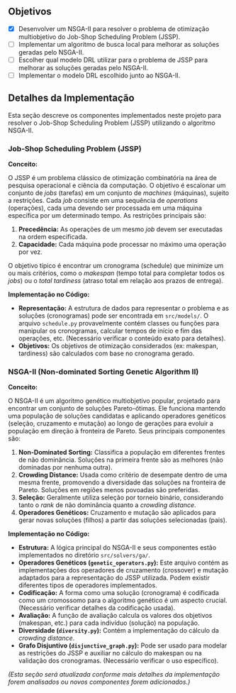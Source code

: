 ## Objetivos
- [x] Desenvolver um NSGA-II para resolver o problema de otimização multiobjetivo do Job-Shop Scheduling Problem (JSSP).
- [ ] Implementar um algoritmo de busca local para melhorar as soluções geradas pelo NSGA-II.
- [ ] Escolher qual modelo DRL utilizar para o problema de JSSP para melhorar as soluções geradas pelo NSGA-II.
- [ ] Implementar o modelo DRL escolhido junto ao NSGA-II.

## Detalhes da Implementação

Esta seção descreve os componentes implementados neste projeto para resolver o Job-Shop Scheduling Problem (JSSP) utilizando o algoritmo NSGA-II.

### Job-Shop Scheduling Problem (JSSP)

**Conceito:**

O JSSP é um problema clássico de otimização combinatória na área de pesquisa operacional e ciência da computação. O objetivo é escalonar um conjunto de *jobs* (tarefas) em um conjunto de *machines* (máquinas), sujeito a restrições. Cada *job* consiste em uma sequência de *operations* (operações), cada uma devendo ser processada em uma máquina específica por um determinado tempo. As restrições principais são:
1.  **Precedência:** As operações de um mesmo *job* devem ser executadas na ordem especificada.
2.  **Capacidade:** Cada máquina pode processar no máximo uma operação por vez.

O objetivo típico é encontrar um cronograma (schedule) que minimize um ou mais critérios, como o *makespan* (tempo total para completar todos os *jobs*) ou o *total tardiness* (atraso total em relação aos prazos de entrega).

**Implementação no Código:**

*   **Representação:** A estrutura de dados para representar o problema e as soluções (cronogramas) pode ser encontrada em `src/models/`. O arquivo `schedule.py` provavelmente contém classes ou funções para manipular os cronogramas, calcular tempos de início e fim das operações, etc. (Necessário verificar o conteúdo exato para detalhes).
*   **Objetivos:** Os objetivos de otimização considerados (ex: makespan, tardiness) são calculados com base no cronograma gerado.

### NSGA-II (Non-dominated Sorting Genetic Algorithm II)

**Conceito:**

O NSGA-II é um algoritmo genético multiobjetivo popular, projetado para encontrar um conjunto de soluções Pareto-ótimas. Ele funciona mantendo uma população de soluções candidatas e aplicando operadores genéticos (seleção, cruzamento e mutação) ao longo de gerações para evoluir a população em direção à fronteira de Pareto. Seus principais componentes são:
1.  **Non-Dominated Sorting:** Classifica a população em diferentes frentes de não dominância. Soluções na primeira frente são as melhores (não dominadas por nenhuma outra).
2.  **Crowding Distance:** Usada como critério de desempate dentro de uma mesma frente, promovendo a diversidade das soluções na fronteira de Pareto. Soluções em regiões menos povoadas são preferidas.
3.  **Seleção:** Geralmente utiliza seleção por torneio binário, considerando tanto o *rank* de não dominância quanto a *crowding distance*.
4.  **Operadores Genéticos:** Cruzamento e mutação são aplicados para gerar novas soluções (filhos) a partir das soluções selecionadas (pais).

**Implementação no Código:**

*   **Estrutura:** A lógica principal do NSGA-II e seus componentes estão implementados no diretório `src/solvers/ga/`.
*   **Operadores Genéticos (`genetic_operators.py`):** Este arquivo contém as implementações dos operadores de cruzamento (crossover) e mutação adaptados para a representação do JSSP utilizada. Podem existir diferentes tipos de operadores implementados.
*   **Codificação:** A forma como uma solução (cronograma) é codificada como um cromossomo para o algoritmo genético é um aspecto crucial. (Necessário verificar detalhes da codificação usada).
*   **Avaliação:** A função de avaliação calcula os valores dos objetivos (makespan, etc.) para cada indivíduo (solução) na população.
*   **Diversidade (`diversity.py`):** Contém a implementação do cálculo da *crowding distance*.
*   **Grafo Disjuntivo (`disjunctive_graph.py`):** Pode ser usado para modelar as restrições do JSSP e auxiliar no cálculo do makespan ou na validação dos cronogramas. (Necessário verificar o uso específico).

*(Esta seção será atualizada conforme mais detalhes da implementação forem analisados ou novos componentes forem adicionados.)*
